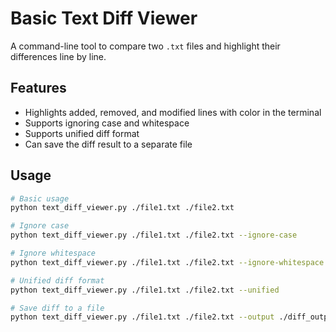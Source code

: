 # Basic Text Diff Viewer

A command-line tool to compare two `.txt` files and highlight their differences line by line.

## Features
- Highlights added, removed, and modified lines with color in the terminal
- Supports ignoring case and whitespace
- Supports unified diff format
- Can save the diff result to a separate file

## Usage

```bash
# Basic usage
python text_diff_viewer.py ./file1.txt ./file2.txt

# Ignore case
python text_diff_viewer.py ./file1.txt ./file2.txt --ignore-case

# Ignore whitespace
python text_diff_viewer.py ./file1.txt ./file2.txt --ignore-whitespace

# Unified diff format
python text_diff_viewer.py ./file1.txt ./file2.txt --unified

# Save diff to a file
python text_diff_viewer.py ./file1.txt ./file2.txt --output ./diff_output.txt
